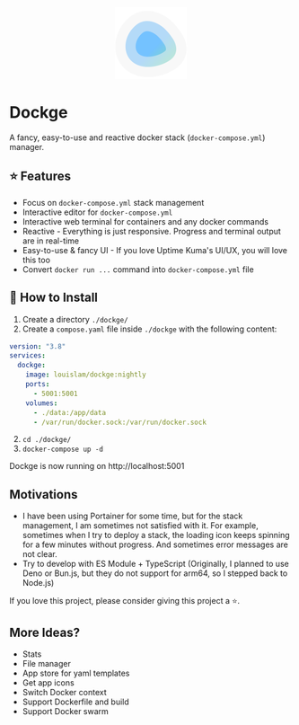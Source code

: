 <div align="center" width="100%">
    <img src="./frontend/public/icon.svg" width="128" alt="" />
</div>

# Dockge

A fancy, easy-to-use and reactive docker stack (`docker-compose.yml`) manager.

## ⭐ Features

- Focus on `docker-compose.yml` stack management
- Interactive editor for `docker-compose.yml`
- Interactive web terminal for containers and any docker commands
- Reactive - Everything is just responsive. Progress and terminal output are in real-time
- Easy-to-use & fancy UI - If you love Uptime Kuma's UI/UX, you will love this too
- Convert `docker run ...` command into `docker-compose.yml` file

## 🔧 How to Install

1. Create a directory `./dockge/`
1. Create a `compose.yaml` file inside `./dockge` with the following content:

```yaml
version: "3.8"
services:
  dockge:
    image: louislam/dockge:nightly
    ports:
      - 5001:5001
    volumes:
      - ./data:/app/data
      - /var/run/docker.sock:/var/run/docker.sock
```

2. `cd ./dockge/`
3. `docker-compose up -d`

Dockge is now running on http://localhost:5001

## Motivations

- I have been using Portainer for some time, but for the stack management, I am sometimes not satisfied with it. For example, sometimes when I try to deploy a stack, the loading icon keeps spinning for a few minutes without progress. And sometimes error messages are not clear.
- Try to develop with ES Module + TypeScript (Originally, I planned to use Deno or Bun.js, but they do not support for arm64, so I stepped back to Node.js)


If you love this project, please consider giving this project a ⭐.

## More Ideas?

- Stats
- File manager
- App store for yaml templates
- Get app icons
- Switch Docker context
- Support Dockerfile and build
- Support Docker swarm


